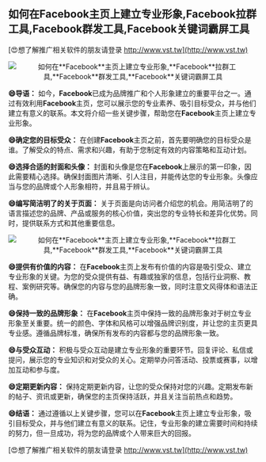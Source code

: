 ## **如何在**Facebook**主页上建立专业形象,**Facebook**拉群工具,**Facebook**群发工具,**Facebook**关键词霸屏工具**

[😍想了解推广相关软件的朋友请登录 http://www.vst.tw](http://www.vst.tw)

 <center><img src="https://vst.tw/MP4/tuiguang/png/4.png" alt="如何在**Facebook**主页上建立专业形象,**Facebook**拉群工具,**Facebook**群发工具,**Facebook**关键词霸屏工具"></center>

**😄导语：**
如今，**Facebook**已成为品牌推广和个人形象建立的重要平台之一。通过有效利用**Facebook**主页，您可以展示您的专业素养、吸引目标受众，并与他们建立有意义的联系。本文将介绍一些关键步骤，帮助您在**Facebook**主页上建立专业形象。

**😄确定您的目标受众：**
在创建**Facebook**主页之前，首先要明确您的目标受众是谁。了解受众的特点、需求和兴趣，有助于您制定有效的内容策略和互动计划。

**😄选择合适的封面和头像：**
封面和头像是您在**Facebook**上展示的第一印象，因此需要精心选择。确保封面图片清晰、引人注目，并能传达您的专业形象。头像应当与您的品牌或个人形象相符，并且易于辨认。

**😄编写简洁明了的关于页面：**
关于页面是向访问者介绍您的机会。用简洁明了的语言描述您的品牌、产品或服务的核心价值，突出您的专业特长和差异化优势。同时，提供联系方式和其他重要信息。

 <center><img src="https://vst.tw/MP4/tuiguang/png/8.png" alt="如何在**Facebook**主页上建立专业形象,**Facebook**拉群工具,**Facebook**群发工具,**Facebook**关键词霸屏工具"></center>

**😄提供有价值的内容：**
在**Facebook**主页上发布有价值的内容是吸引受众、建立专业形象的关键。为您的受众提供有益、有趣或独家的信息，包括行业洞察、教程、案例研究等。确保您的内容与您的品牌形象一致，同时注意文风得体和语法正确。

**😄保持一致的品牌形象：**
在**Facebook**主页中保持一致的品牌形象对于树立专业形象至关重要。统一的颜色、字体和风格可以增强品牌识别度，并让您的主页更具专业感。遵循品牌标准，确保所有发布的内容都与您的品牌形象一致。

**😄与受众互动：**
积极与受众互动是建立专业形象的重要环节。回复评论、私信或提问，展示您的专业知识和对受众的关心。定期举办问答活动、投票或赛事，以增加互动和参与度。

**😄定期更新内容：**
保持定期更新内容，让您的受众保持对您的兴趣。定期发布新的帖子、资讯或更新，确保您的主页保持活跃，并且关注当前热点和趋势。

**😄结语：**
通过遵循以上关键步骤，您可以在**Facebook**主页上建立专业形象，吸引目标受众，并与他们建立有意义的联系。记住，专业形象的建立需要时间和持续的努力，但一旦成功，将为您的品牌或个人带来巨大的回报。

[😍想了解推广相关软件的朋友请登录 http://www.vst.tw](http://www.vst.tw)



